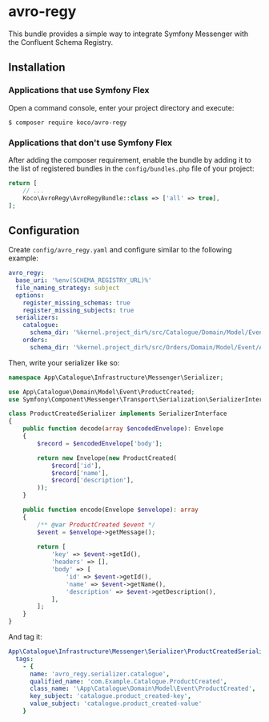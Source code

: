 # avro-regy

This bundle provides a simple way to integrate Symfony Messenger with the Confluent Schema Registry.

## Installation

### Applications that use Symfony Flex

Open a command console, enter your project directory and execute:

```console
$ composer require koco/avro-regy
```

### Applications that don't use Symfony Flex

After adding the composer requirement, enable the bundle by adding it to the list of registered bundles
in the `config/bundles.php` file of your project:

```php
return [
    // ...
    Koco\AvroRegy\AvroRegyBundle::class => ['all' => true],
];
```

## Configuration
Create `config/avro_regy.yaml` and configure similar to the following example:
```yaml
avro_regy:
  base_uri: '%env(SCHEMA_REGISTRY_URL)%'
  file_naming_strategy: subject
  options:
    register_missing_schemas: true
    register_missing_subjects: true
  serializers:
    catalogue:
      schema_dir: '%kernel.project_dir%/src/Catalogue/Domain/Model/Event/Avro/'
    orders:
      schema_dir: '%kernel.project_dir%/src/Orders/Domain/Model/Event/Avro/'
```

Then, write your serializer like so:
```php
namespace App\Catalogue\Infrastructure\Messenger\Serializer;

use App\Catalogue\Domain\Model\Event\ProductCreated;
use Symfony\Component\Messenger\Transport\Serialization\SerializerInterface;

class ProductCreatedSerializer implements SerializerInterface
{
    public function decode(array $encodedEnvelope): Envelope
    {
        $record = $encodedEnvelope['body'];

        return new Envelope(new ProductCreated(
            $record['id'],
            $record['name'],
            $record['description'],
        ));
    }

    public function encode(Envelope $envelope): array
    {
        /** @var ProductCreated $event */
        $event = $envelope->getMessage();
        
        return [
            'key' => $event->getId(),
            'headers' => [],
            'body' => [
                'id' => $event->getId(),
                'name' => $event->getName(),
                'description' => $event->getDescription(),
            ],
        ];
    }
}

```

And tag it:
```yaml
App\Catalogue\Infrastructure\Messenger\Serializer\ProductCreatedSerializer:
  tags:
    - {
      name: 'avro_regy.serializer.catalogue',
      qualified_name: 'com.Example.Catalogue.ProductCreated',
      class_name: '\App\Catalogue\Domain\Model\Event\ProductCreated',
      key_subject: 'catalogue.product_created-key',
      value_subject: 'catalogue.product_created-value'
    }
```
